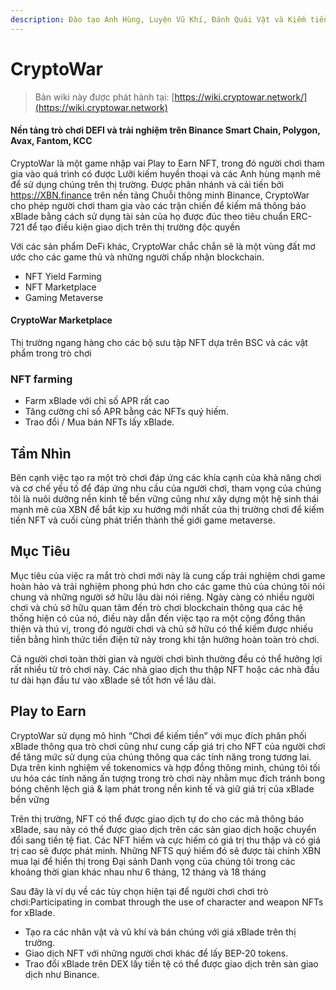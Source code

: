 ```yaml
---
description: Đào tạo Anh Hùng, Luyện Vũ Khí, Đánh Quái Vật và Kiếm tiền xBlade
---
```


# CryptoWar

> Bản wiki này được phát hành tại: [https://wiki.cryptowar.network/](https://wiki.cryptowar.network)

#### Nền tảng trò chơi DEFI và trải nghiệm trên Binance Smart Chain, Polygon, Avax, Fantom, KCC

CryptoWar là một game nhập vai Play to Earn NFT, trong đó người chơi tham gia vào quá trình có được Lưỡi kiếm huyền thoại và các Anh hùng mạnh mẽ để sử dụng chúng trên thị trường. Được phân nhánh và cải tiến bởi https://XBN.finance trên nền tảng Chuỗi thông minh Binance, CryptoWar cho phép người chơi tham gia vào các trận chiến để kiếm mã thông báo xBlade bằng cách sử dụng tài sản của họ được đúc theo tiêu chuẩn ERC-721 để tạo điều kiện giao dịch trên thị trường độc quyền

Với các sản phẩm DeFi khác, CryptoWar chắc chắn sẽ là một vùng đất mơ ước cho các game thủ và những người chấp nhận blockchain.

* NFT Yield Farming
* NFT Marketplace
* Gaming Metaverse

#### CryptoWar Marketplace

Thị trường ngang hàng cho các bộ sưu tập NFT dựa trên BSC và các vật phẩm trong trò chơi

### NFT farming

* Farm xBlade với chỉ số APR rất cao
* Tăng cường chỉ số APR bằng các NFTs quý hiếm.
* Trao đổi / Mua bán NFTs lấy xBlade.

## Tầm Nhìn



Bên cạnh việc tạo ra một trò chơi đáp ứng các khía cạnh của khả năng chơi và cơ chế yếu tố để đáp ứng nhu cầu của người chơi, tham vọng của chúng tôi là nuôi dưỡng nền kinh tế bền vững cũng như xây dựng một hệ sinh thái mạnh mẽ của XBN để bắt kịp xu hướng mới nhất của thị trường chơi để kiếm tiền NFT và cuối cùng phát triển thành thế giới game metaverse.

## Mục Tiêu

Mục tiêu của việc ra mắt trò chơi mới này là cung cấp trải nghiệm chơi game hoàn hảo và trải nghiệm phong phú hơn cho các game thủ của chúng tôi nói chung và những người sở hữu lâu dài nói riêng. Ngày càng có nhiều người chơi và chủ sở hữu quan tâm đến trò chơi blockchain thông qua các hệ thống hiện có của nó, điều này dẫn đến việc tạo ra một cộng đồng thân thiện và thú vị, trong đó người chơi và chủ sở hữu có thể kiếm được nhiều tiền bằng hình thức tiền điện tử này trong khi tận hưởng hoàn toàn trò chơi.

Cả người chơi toàn thời gian và người chơi bình thường đều có thể hưởng lợi rất nhiều từ trò chơi này. Các nhà giao dịch thu thập NFT hoặc các nhà đầu tư dài hạn đầu tư vào xBlade sẽ tốt hơn về lâu dài.

## Play to Earn

CryptoWar sử dụng mô hình “Chơi để kiếm tiền” với mục đích phân phối xBlade thông qua trò chơi cũng như cung cấp giá trị cho NFT của người chơi để tăng mức sử dụng của chúng thông qua các tính năng trong tương lai. Dựa trên kinh nghiệm về tokenomics và hợp đồng thông minh, chúng tôi tối ưu hóa các tính năng ấn tượng trong trò chơi này nhằm mục đích tránh bong bóng chênh lệch giá & lạm phát trong nền kinh tế và giữ giá trị của xBlade bền vững

Trên thị trường, NFT có thể được giao dịch tự do cho các mã thông báo xBlade, sau này có thể được giao dịch trên các sàn giao dịch hoặc chuyển đổi sang tiền tệ fiat. Các NFT hiếm và cực hiếm có giá trị thu thập và có giá trị cao sẽ được phát minh. Những NFTS quý hiếm đó sẽ được tài chính XBN mua lại để hiển thị trong Đại sảnh Danh vọng của chúng tôi trong các khoảng thời gian khác nhau như 6 tháng, 12 tháng và 18 tháng

Sau đây là ví dụ về các tùy chọn hiện tại để người chơi chơi trò chơi:Participating in combat through the use of character and weapon NFTs for xBlade.

* Tạo ra các nhân vật và vũ khí và bán chúng với giá xBlade trên thị trường.
* Giao dịch NFT với những người chơi khác để lấy BEP-20 tokens.
* Trao đổi xBlade trên DEX lấy tiền tệ có thể được giao dịch trên sàn giao dịch như Binance.
